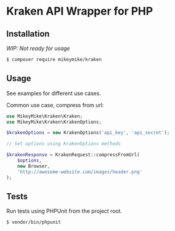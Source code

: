 # Kraken API Wrapper for PHP

## Installation

_WIP: Not ready for usage_

```sh
$ composer require mikeymike/kraken
```

## Usage

See examples for different use cases. 

Common use case, compress from url: 
```php
use MikeyMike\Kraken\Kraken;
use MikeyMike\Kraken\KrakenOptions;

$krakenOptions = new KrakenOptions('api_key', 'api_secret');

// Set options using KrakenOptions methods

$krakenResponse = KrakenRequest::compressFromUrl(
    $options,
    new Browser,
    'http://awesome-website.com/images/header.png'
);
```

## Tests

Run tests using PHPUnit from the project root.

```sh
$ vendor/bin/phpunit
```